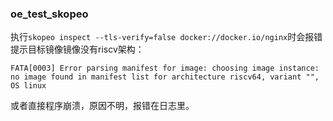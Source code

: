 ### oe_test_skopeo

执行`skopeo inspect --tls-verify=false docker://docker.io/nginx`时会报错提示目标镜像镜像没有riscv架构：

```
FATA[0003] Error parsing manifest for image: choosing image instance: no image found in manifest list for architecture riscv64, variant "", OS linux
```



或者直接程序崩溃，原因不明，报错在日志里。